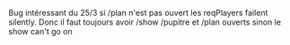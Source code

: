 <!-- mise ! wooohooo

- brancher toutes les merdes
- attendre que le réseau & les rasp bootent (5 minutes)
- lancer l'Action script qui devrait initialiser most of the pointers
- checker la gueule que ça a et recharger les pages qui ont des bugs
- bouger chaque souris et confirmer visuellement à l'écran que le pointer est vivant et qu'il peut aller dans les 4 coins de l'écran (si ça bug c'est sans doute que le curseur de souris n'a pas été consommé par le pointer lock API)

////

mise melies 5/12

rafraichir TOUS les loggers, agrandir la fenetre, rafraichir, CONSOMMER LE CURSEUR <-- très important!
bouger TOUTES les souris pour qu'elles soient à l'écran de base après le texte des philosophes
cliquer une fois côté mac mini pour qu'on ait le son -->

Bug intéressant du 25/3
si /plan n'est pas ouvert les reqPlayers failent silently.
Donc il faut toujours avoir /show /pupitre et /plan ouverts sinon le show can't go on
